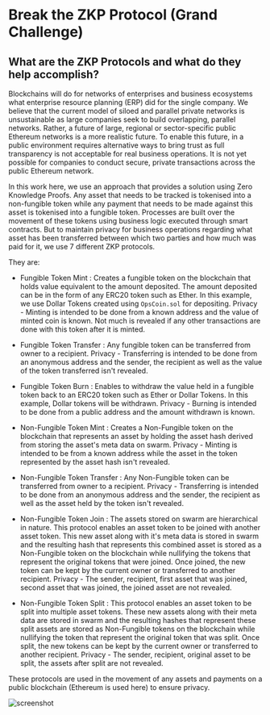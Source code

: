# Break the ZKP Protocol (Grand Challenge)

## What are the ZKP Protocols and what do they help accomplish?

Blockchains will do for networks of enterprises and business ecosystems what enterprise resource planning (ERP) did for the single company. We believe that the current model of siloed and parallel private networks is unsustainable as large companies seek to build overlapping, parallel networks. Rather, a future of large, regional or sector-specific public Ethereum networks is a more realistic future. To enable this future, in a public environment requires alternative ways to bring trust as full transparency is not acceptable for real business operations. It is not yet possible for companies to conduct secure, private transactions across the public Ethereum network.

In this work here, we use an approach that provides a solution using Zero Knowledge Proofs. Any asset that needs to be tracked is tokenised into a non-fungible token while any payment that needs to be made against this asset is tokenised into a fungible token. Processes are built over the movement of these tokens using business logic executed through smart contracts. But to maintain privacy for business operations regarding what asset has been transferred between which two parties and how much was paid for it, we use 7 different ZKP protocols.

They are:

* Fungible Token Mint : Creates a fungible token on the blockchain that holds value equivalent to the amount deposited. The amount deposited can be in the form of any ERC20 token such as Ether. In this example, we use Dollar Tokens created using `OpsCoin.sol` for depositing. Privacy - Minting is intended to be done from a known address and the value of minted coin is known. Not much is revealed if any other transactions are done with this token after it is minted.

* Fungible Token Transfer : Any fungible token can be transferred from owner to a recipient. Privacy - Transferring is intended to be done from an anonymous address and the sender, the recipient as well as the value of the token transferred isn't revealed.

* Fungible Token Burn : Enables to withdraw the value held in a fungible token back to an ERC20 token such as Ether or Dollar Tokens. In this example, Dollar tokens will be withdrawn. Privacy - Burning is intended to be done from a public address and the amount withdrawn is known.

* Non-Fungible Token Mint : Creates a Non-Fungible token on the blockchain that represents an asset by holding the asset hash derived from storing the asset's meta data on swarm. Privacy - Minting is intended to be from a known address while the asset in the token represented by the asset hash isn't revealed.
* Non-Fungible Token Transfer : Any Non-Fungible token can be transferred from owner to a recipient. Privacy - Transferring is intended to be done from an anonymous address and the sender, the recipient as well as the asset held by the token isn't revealed.

* Non-Fungible Token Join : The assets stored on swarm are hierarchical in nature. This protocol enables an asset token to be joined with another asset token. This new asset along with it's meta data is stored in swarm and the resulting hash that represents this combined asset is stored as a Non-Fungible token on the blockchain while nullifying the tokens that represent the original tokens that were joined. Once joined, the new token can be kept by the current owner or transferred to another recipient. Privacy - The sender, recipient, first asset that was joined, second asset that was joined, the joined asset are not revealed.

* Non-Fungible Token Split : This protocol enables an asset token to be split into multiple asset tokens. These new assets along with their meta data are stored in swarm and the resulting hashes that represent these split assets are stored as Non-Fungible tokens on the blockchain while nullifying the token that represent the original token that was split. Once split, the new tokens can be kept by the current owner or transferred to another recipient. Privacy - The sender, recipient, original asset to be split, the assets after split are not revealed.

These protocols are used in the movement of any assets and payments on a public blockchain (Ethereum is used here) to ensure privacy.

![screenshot](screenshot,png "Problem")
